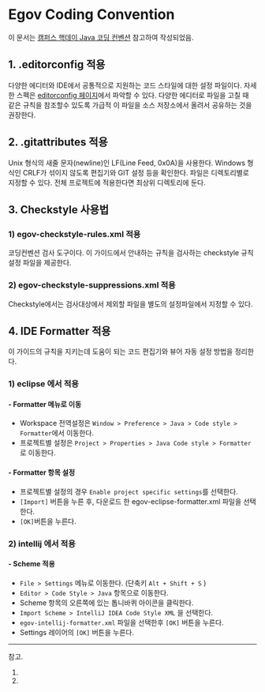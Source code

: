 # Egov Coding Convention


이 문서는 [캠퍼스 핵데이 Java 코딩 컨벤션][캠퍼스 핵데이 Java 코딩 컨벤션] 참고하여 작성되었음.

## 1. .editorconfig 적용
다양한 에디터와 IDE에서 공통적으로 지원하는 코드 스타일에 대한 설정 파일이다.
자세한 스펙은 [editorconfig 페이지][editorconfig]에서 파악할 수 있다.
다양한 에디터로 파일을 고칠 때 같은 규칙을 참조할수 있도록 가급적 이 파일을 소스 저장소에서 올려서 공유하는 것을 권장한다.

## 2. .gitattributes 적용
Unix 형식의 새줄 문자(newline)인 LF(Line Feed, 0x0A)을 사용한다.
Windows 형식인 CRLF가 섞이지 않도록 편집기와 GIT 설정 등을 확인한다.
파일은 디렉토리별로 지정할 수 있다. 전체 프로젝트에 적용한다면 최상위 디렉토리에 둔다.

## 3. Checkstyle 사용법
### 1) egov-checkstyle-rules.xml 적용
코딩컨벤션 검사 도구이다. 이 가이드에서 안내하는 규칙을 검사하는 checkstyle 규칙 설정 파일을 제공한다.

### 2) egov-checkstyle-suppressions.xml 적용
Checkstyle에서는 검사대상에서 제외할 파일을 별도의 설정파일에서 지정할 수 있다.


## 4. IDE Formatter 적용
이 가이드의 규칙을 지키는데 도움이 되는 코드 편집기와 뷰어 자동 설정 방법을 정리한다.

### 1) eclipse 에서 적용
#### - Formatter 메뉴로 이동
- Workspace 전역설정은 `Window > Preference > Java > Code style > Formatter`에서 이동한다.
- 프로젝트별 설정은 `Project > Properties > Java Code style > Formatter`로 이동한다.

#### - Formatter 항목 설정
- 프로젝트별 설정의 경우 `Enable project specific settings`를 선택한다.
- `[Import]` 버튼을 누른 후, 다운로드 한 egov-eclipse-formatter.xml 파일을 선택한다.
- `[OK]`버튼을 누른다.

### 2) intellij 에서 적용

#### - Scheme 적용
- `File > Settings` 메뉴로 이동한다. (단축키 `Alt + Shift + S` )
- `Editor > Code Style > Java` 항목으로 이동한다.
- Scheme 항목의 오른쪽에 있는 톱니바퀴 아이콘을 클릭한다.
- `Import Scheme > IntelliJ IDEA Code Style XML` 을 선택한다.
- `egov-intellij-formatter.xml` 파일을 선택한후 `[OK]` 버튼을 누른다.
- Settings 레이어의 `[OK]` 버튼을 누른다.

---
참고.
1. [캠퍼스 핵데이 Java 코딩 컨벤션]: https://naver.github.io/hackday-conventions-java/
2. [editorconfig]: https://editorconfig.org/
